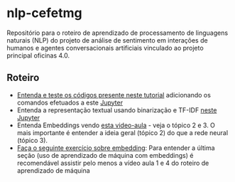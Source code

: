 # nlp-cefetmg

Repositório para o roteiro de aprendizado de processamento de linguagens naturais (NLP) do projeto de análise de sentimento em interações de humanos e agentes conversacionais artificiais vinculado ao projeto principal oficinas 4.0.

## Roteiro


- [Entenda e teste os códigos presente neste tutorial](https://medium.com/@maelyalways/nltk-tutorial-8175e57fbfda) adicionando os comandos efetuados a este [Jupyter](parte-1/tutorial-nltk.ipynb)
- Entenda a representação textual usando binarização e TF-IDF [neste Jupyter](parte-2/binarizacao_e_tf_idf.ipynb)
- Entenda Embeddings vendo [esta video-aula](https://www.youtube.com/watch?v=bF-ymXA1CFg&list=PLwIaU1DGYV6tUx10fCTw5aPnqypbbK_GJ&index=39) - veja o tópico 2 e 3. O mais importante é entender a ideia geral (tópico 2) do que a rede neural (tópico 3). 
- [Faça o seguinte exercício sobre embedding](ap-de-maquina-embedding): Para entender a última seção (uso de aprendizado de máquina com embeddings) é recomendável assistir pelo menos a vídeo aula 1 e 4 do roteiro de aprendizado de máquina

